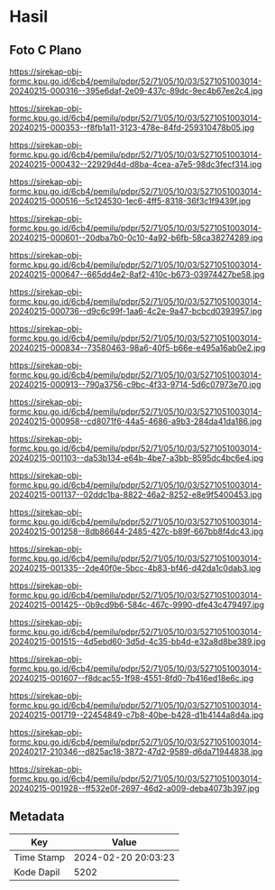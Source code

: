 # Hasil

## Foto C Plano

https://sirekap-obj-formc.kpu.go.id/6cb4/pemilu/pdpr/52/71/05/10/03/5271051003014-20240215-000316--395e6daf-2e09-437c-89dc-9ec4b67ee2c4.jpg

https://sirekap-obj-formc.kpu.go.id/6cb4/pemilu/pdpr/52/71/05/10/03/5271051003014-20240215-000353--f8fb1a11-3123-478e-84fd-259310478b05.jpg

https://sirekap-obj-formc.kpu.go.id/6cb4/pemilu/pdpr/52/71/05/10/03/5271051003014-20240215-000432--22929d4d-d8ba-4cea-a7e5-98dc3fecf314.jpg

https://sirekap-obj-formc.kpu.go.id/6cb4/pemilu/pdpr/52/71/05/10/03/5271051003014-20240215-000516--5c124530-1ec6-4ff5-8318-36f3c1f9439f.jpg

https://sirekap-obj-formc.kpu.go.id/6cb4/pemilu/pdpr/52/71/05/10/03/5271051003014-20240215-000601--20dba7b0-0c10-4a92-b6fb-58ca38274289.jpg

https://sirekap-obj-formc.kpu.go.id/6cb4/pemilu/pdpr/52/71/05/10/03/5271051003014-20240215-000647--665dd4e2-8af2-410c-b673-03974427be58.jpg

https://sirekap-obj-formc.kpu.go.id/6cb4/pemilu/pdpr/52/71/05/10/03/5271051003014-20240215-000736--d9c6c99f-1aa6-4c2e-9a47-bcbcd0393957.jpg

https://sirekap-obj-formc.kpu.go.id/6cb4/pemilu/pdpr/52/71/05/10/03/5271051003014-20240215-000834--73580463-98a6-40f5-b66e-e495a16ab0e2.jpg

https://sirekap-obj-formc.kpu.go.id/6cb4/pemilu/pdpr/52/71/05/10/03/5271051003014-20240215-000913--790a3756-c9bc-4f33-9714-5d6c07973e70.jpg

https://sirekap-obj-formc.kpu.go.id/6cb4/pemilu/pdpr/52/71/05/10/03/5271051003014-20240215-000958--cd8071f6-44a5-4686-a9b3-284da41da186.jpg

https://sirekap-obj-formc.kpu.go.id/6cb4/pemilu/pdpr/52/71/05/10/03/5271051003014-20240215-001103--da53b134-e64b-4be7-a3bb-8595dc4bc6e4.jpg

https://sirekap-obj-formc.kpu.go.id/6cb4/pemilu/pdpr/52/71/05/10/03/5271051003014-20240215-001137--02ddc1ba-8822-46a2-8252-e8e9f5400453.jpg

https://sirekap-obj-formc.kpu.go.id/6cb4/pemilu/pdpr/52/71/05/10/03/5271051003014-20240215-001258--8db86644-2485-427c-b89f-667bb8f4dc43.jpg

https://sirekap-obj-formc.kpu.go.id/6cb4/pemilu/pdpr/52/71/05/10/03/5271051003014-20240215-001335--2de40f0e-5bcc-4b83-bf46-d42da1c0dab3.jpg

https://sirekap-obj-formc.kpu.go.id/6cb4/pemilu/pdpr/52/71/05/10/03/5271051003014-20240215-001425--0b9cd9b6-584c-467c-9990-dfe43c479497.jpg

https://sirekap-obj-formc.kpu.go.id/6cb4/pemilu/pdpr/52/71/05/10/03/5271051003014-20240215-001515--4d5ebd60-3d5d-4c35-bb4d-e32a8d8be389.jpg

https://sirekap-obj-formc.kpu.go.id/6cb4/pemilu/pdpr/52/71/05/10/03/5271051003014-20240215-001607--f8dcac55-1f98-4551-8fd0-7b416ed18e6c.jpg

https://sirekap-obj-formc.kpu.go.id/6cb4/pemilu/pdpr/52/71/05/10/03/5271051003014-20240215-001719--22454849-c7b8-40be-b428-d1b4144a8d4a.jpg

https://sirekap-obj-formc.kpu.go.id/6cb4/pemilu/pdpr/52/71/05/10/03/5271051003014-20240217-210346--d825ac18-3872-47d2-9589-d6da71944838.jpg

https://sirekap-obj-formc.kpu.go.id/6cb4/pemilu/pdpr/52/71/05/10/03/5271051003014-20240215-001928--ff532e0f-2697-46d2-a009-deba4073b397.jpg


## Metadata

| Key        | Value               |
| ---------- | ------------------- |
| Time Stamp | 2024-02-20 20:03:23 |
| Kode Dapil | 5202                |



